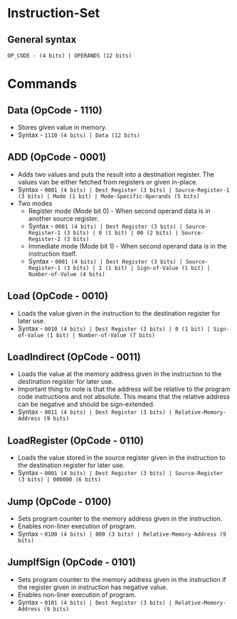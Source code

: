 # Instruction-Set
## General syntax
`OP_CODE - (4 bits) | OPERANDS (12 bits)` 

# Commands
## Data (OpCode - 1110)
- Stores given value in memory.
- Syntax - `1110 (4 bits) | Data (12 bits)`

## ADD (OpCode - 0001)
- Adds two values and puts the result into a destination register. The values van be either fetched from registers or given in-place.
- Syntax - `0001 (4 bits) | Dest Register (3 bits) | Source-Register-1 (3 bits) | Mode (1 bit) | Mode-Specific-Operands (5 bits)`
- Two modes
    - Register mode (Mode bit 0) - When second operand data is in another source register.
    - Syntax - `0001 (4 bits) | Dest Register (3 bits) | Source-Register-1 (3 bits) | 0 (1 bit) | 00 (2 bits) | Source-Register-2 (3 bits)`
    - Immediate mode (Mode bit 1) - When second operand data is in the instruction itself.
    - Syntax - `0001 (4 bits) | Dest Register (3 bits) | Source-Register-1 (3 bits) | 1 (1 bit) | Sign-of-Value (1 bit) | Number-of-Value (4 bits)`

## Load (OpCode - 0010)
- Loads the value given in the instruction to the destination register for later use.
- Syntax - `0010 (4 bits) | Dest Register (3 bits) | 0 (1 bit) | Sign-of-Value (1 bit) | Number-of-Value (7 bits)`

## LoadIndirect (OpCode - 0011)
- Loads the value at the memory address given in the instruction to the destination register for later use.
- Important thing to note is that the address will be relative to the program code instructions and not absolute. This means that the relative address can be negative and should be sign-extended. 
- Syntax - `0011 (4 bits) | Dest Register (3 bits) | Relative-Memory-Address (9 bits)`

## LoadRegister (OpCode - 0110)
- Loads the value stored in the source register given in the instruction to the destination register for later use.
- Syntax - `0001 (4 bits) | Dest Register (3 bits) | Source-Register (3 bits) | 000000 (6 bits)`

## Jump (OpCode - 0100)
- Sets program counter to the memory address given in the instruction.
- Enables non-liner execution of program.
- Syntax - `0100 (4 bits) | 000 (3 bits) | Relative-Memory-Address (9 bits)`

## JumpIfSign (OpCode - 0101)
- Sets program counter to the memory address given in the instruction if the register given in instruction has negative value.
- Enables non-liner execution of program.
- Syntax - `0101 (4 bits) | Dest Register (3 bits) | Relative-Memory-Address (9 bits)`
